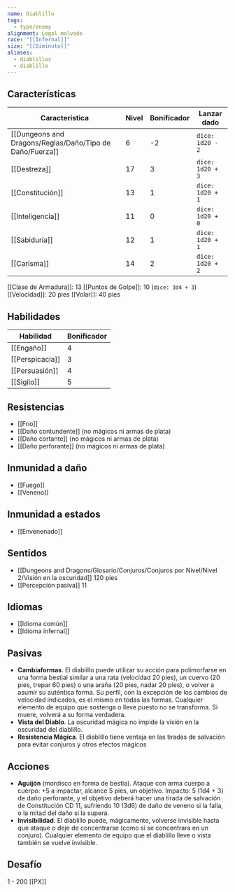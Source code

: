 ```yaml
---
name: Diablillo
tags:
  - type/enemy
alignment: Legal malvado
race: "[[Infernal]]"
size: "[[Diminuto]]"
aliases:
  - diablillos
  - diablillo
---
```

## Características
| Característica | Nivel | Bonificador | Lanzar dado |
| ---- | ---- | ---- | ---- |
| [[Dungeons and Dragons/Reglas/Daño/Tipo de Daño/Fuerza]] | 6 | -2 | `dice: 1d20 - 2` |
| [[Destreza]] | 17 | 3 | `dice: 1d20 + 3` |
| [[Constitución]] | 13 | 1 | `dice: 1d20 + 1` |
| [[Inteligencia]] | 11 | 0 | `dice: 1d20 + 0` |
| [[Sabiduría]] | 12 | 1 | `dice: 1d20 + 1` |
| [[Carisma]] | 14 | 2 | `dice: 1d20 + 2` |

[[Clase de Armadura]]: 13
[[Puntos de Golpe]]: 10 (`dice: 3d4 + 3`)
[[Velocidad]]: 20 pies
[[Volar]]: 40 pies
## Habilidades
| Habilidad | Bonificador |
| ---- | ---- |
| [[Engaño]] | 4 |
| [[Perspicacia]] | 3 |
| [[Persuasión]] | 4 |
| [[Sigilo]] | 5 |
## Resistencias
- [[Frío]]
- [[Daño contundente]] (no mágicos ni armas de plata)
- [[Daño cortante]] (no mágicos ni armas de plata)
- [[Daño perforante]] (no mágicos ni armas de plata)

## Inmunidad a daño
- [[Fuego]]
- [[Veneno]]

## Inmunidad a estados
- [[Envenenado]]

## Sentidos
- [[Dungeons and Dragons/Glosario/Conjuros/Conjuros por Nivel/Nivel 2/Visión en la oscuridad]] 120 pies
- [[Percepción pasiva]] 11

## Idiomas
- [[Idioma común]]
- [[Idioma infernal]]

## Pasivas
- **Cambiaformas**. El diablillo puede utilizar su acción para polimorfarse en una forma bestial similar a una rata (velocidad 20 pies), un cuervo (20 pies, trepar 60 pies) o una araña (20 pies, nadar 20 pies), o volver a asumir su auténtica forma. Su perfil, con la excepción de los cambios de velocidad indicados, es el mismo en todas las formas. Cualquier elemento de equipo que sostenga o lleve puesto no se transforma. Si muere, volverá a su forma verdadera.
- **Vista del Diablo**. La oscuridad mágica no impide la visión en la oscuridad del diablillo.
- **Resistencia Mágica**. El diablillo tiene ventaja en las tiradas de salvación para evitar conjuros y otros efectos mágicos

## Acciones
- **Aguijón** (mordisco en forma de bestia). Ataque con arma cuerpo a cuerpo: +5 a impactar, alcance 5 pies, un objetivo. Impacto: 5 (1d4 + 3) de daño perforante, y el objetivo deberá hacer una tirada de salvación de Constitución CD 11, sufriendo 10 (3d6) de daño de veneno si la falla, o la mitad del daño si la supera.
- **Invisibilidad**. El diablillo puede, mágicamente, volverse invisible hasta que ataque o deje de concentrarse (como si se concentrara en un conjuro). Cualquier elemento de equipo que el diablillo lleve o vista también se vuelve invisible. 
## Desafío
1 - 200 [[PX]]
